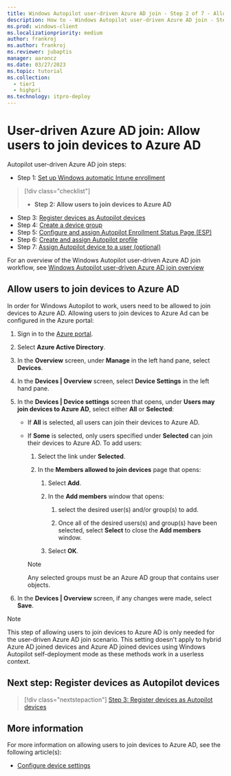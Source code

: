 ```yaml
---
title: Windows Autopilot user-driven Azure AD join - Step 2 of 7 - Allow users to join devices to Azure AD
description: How to - Windows Autopilot user-driven Azure AD join - Step 2 of 7 - Allow users to join devices to Azure AD.
ms.prod: windows-client
ms.localizationpriority: medium
author: frankroj
ms.author: frankroj
ms.reviewer: jubaptis
manager: aaroncz
ms.date: 03/27/2023
ms.topic: tutorial
ms.collection: 
  - tier1
  - highpri
ms.technology: itpro-deploy
---
```


# User-driven Azure AD join: Allow users to join devices to Azure AD

Autopilot user-driven Azure AD join steps:
- Step 1: [Set up Windows automatic Intune enrollment](azure-ad-join-automatic-enrollment.md)
> [!div class="checklist"]
> - **Step 2: Allow users to join devices to Azure AD**
- Step 3: [Register devices as Autopilot devices](azure-ad-join-register-device.md)
- Step 4: [Create a device group](azure-ad-join-device-group.md)
- Step 5: [Configure and assign Autopilot Enrollment Status Page (ESP)](azure-ad-join-esp.md)
- Step 6: [Create and assign Autopilot profile](azure-ad-join-autopilot-profile.md)
- Step 7: [Assign Autopilot device to a user (optional)](azure-ad-join-assign-device-to-user.md)

For an overview of the Windows Autopilot user-driven Azure AD join workflow, see [Windows Autopilot user-driven Azure AD join overview](azure-ad-join-workflow.md)

## Allow users to join devices to Azure AD

In order for Windows Autopilot to work, users need to be allowed to join devices to Azure AD. Allowing users to join devices to Azure Ad can be configured in the Azure portal:

1. Sign in to the [Azure portal](https://portal.azure.com/).

1. Select **Azure Active Directory**.

1. In the **Overview** screen, under **Manage** in the left hand pane, select **Devices**.

1. In the **Devices | Overview** screen, select **Device Settings** in the left hand pane.

1. In the **Devices | Device settings** screen that opens, under **Users may join devices to Azure AD**, select either **All** or **Selected**:

   - If **All** is selected, all users can join their devices to Azure AD.

   - If **Some** is selected, only users specified under **Selected** can join their devices to Azure AD. To add users:

      1. Select the link under **Selected**.

      1. In the **Members allowed to join devices** page that opens:
 
         1. Select **Add**.

         2. In the **Add members** window that opens:

            1. select the desired user(s) and/or group(s) to add.

            2. Once all of the desired users(s) and group(s) have been selected, select **Select** to close the **Add members** window.

         3. Select **OK**.

        > [!NOTE]
        >
        > Any selected groups must be an Azure AD group that contains user objects.

1. In the **Devices | Overview** screen, if any changes were made, select **Save**.

> [!NOTE]
>
> This step of allowing users to join devices to Azure AD is only needed for the user-driven Azure AD join scenario. This setting doesn't apply to hybrid Azure AD joined devices and Azure AD joined devices using Windows Autopilot self-deployment mode as these methods work in a userless context.

## Next step: Register devices as Autopilot devices

> [!div class="nextstepaction"]
> [Step 3: Register devices as Autopilot devices](azure-ad-join-register-device.md)

## More information

For more information on allowing users to join devices to Azure AD, see the following article(s):

- [Configure device settings](/azure/active-directory/devices/device-management-azure-portal#configure-device-settings)
